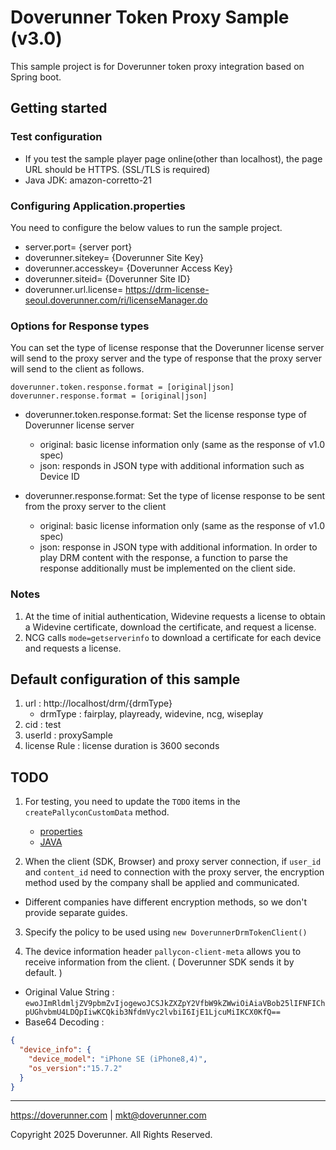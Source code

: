 # Doverunner Token Proxy Sample (v3.0)

This sample project is for Doverunner token proxy integration based on Spring boot.

## Getting started

### Test configuration

- If you test the sample player page online(other than localhost), the page URL should be HTTPS. (SSL/TLS is required)
- Java JDK: amazon-corretto-21

### Configuring Application.properties

You need to configure the below values to run the sample project.

- server.port= {server port}
- doverunner.sitekey= {Doverunner Site Key}
- doverunner.accesskey= {Doverunner Access Key}
- doverunner.siteid= {Doverunner Site ID}
- doverunner.url.license= https://drm-license-seoul.doverunner.com/ri/licenseManager.do

### Options for Response types

You can set the type of license response that the Doverunner license server will send to the proxy server and the type of response that the proxy server will send to the client as follows.

```
doverunner.token.response.format = [original|json]
doverunner.response.format = [original|json]
```

- doverunner.token.response.format: Set the license response type of Doverunner license server
    - original: basic license information only (same as the response of v1.0 spec)
    - json: responds in JSON type with additional information such as Device ID

- doverunner.response.format: Set the type of license response to be sent from the proxy server to the client
    - original: basic license information only (same as the response of v1.0 spec)
    - json: response in JSON type with additional information. In order to play DRM content with the response, a function to parse the response additionally must be implemented on the client side.


### Notes
1. At the time of initial authentication, Widevine requests a license to obtain a Widevine certificate, download the certificate, and request a license.
2. NCG calls `mode=getserverinfo` to download a certificate for each device and requests a license.


## Default configuration of this sample

1. url : http://localhost/drm/{drmType}
    - drmType : fairplay, playready, widevine, ncg, wiseplay
2. cid : test
3. userId : proxySample
4. license Rule : license duration is 3600 seconds


## TODO

1. For testing, you need to update the `TODO` items in the `createPallyconCustomData` method.
    - [properties](../src/main/resources/application.properties)
    - [JAVA](../src/main/java/com/doverunner/sample/service/SampleService.java)

2. When the client (SDK, Browser) and proxy server connection, if `user_id` and `content_id` need to connection with the proxy server, the encryption method used by the company shall be applied and communicated.
- Different companies have different encryption methods, so we don't provide separate guides.


3. Specify the policy to be used using `new DoverunnerDrmTokenClient()`

4. The device information header `pallycon-client-meta` allows you to receive information from the client. ( Doverunner SDK sends it by default. )
- Original Value String : `ewoJImRldmljZV9pbmZvIjogewoJCSJkZXZpY2VfbW9kZWwiOiAiaVBob25lIFNFIChpUGhvbmU4LDQpIiwKCQkib3NfdmVyc2lvbiI6IjE1LjcuMiIKCX0KfQ==`
- Base64 Decoding :
```JSON
{
  "device_info": {
    "device_model": "iPhone SE (iPhone8,4)",
    "os_version":"15.7.2"
  }
}
```


***

https://doverunner.com | mkt@doverunner.com

Copyright 2025 Doverunner. All Rights Reserved.
